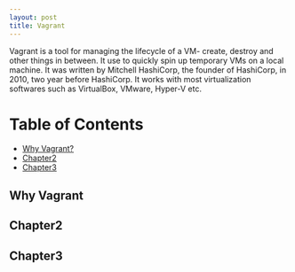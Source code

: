 ```yaml
---
layout: post
title: Vagrant
---
```

Vagrant is a tool for managing the lifecycle of a VM- create, destroy and other things in between. It use to quickly spin up temporary VMs on a local machine. It was written by Mitchell HashiCorp, the founder of HashiCorp, in 2010, two year before HashiCorp. It works with most virtualization softwares such as VirtualBox, VMware, Hyper-V etc. 

# Table of Contents
- [Why Vagrant?](#why-vagrant)
- [Chapter2](#chapter2)
- [Chapter3](#chapter2)

## Why Vagrant
## Chapter2
## Chapter3
